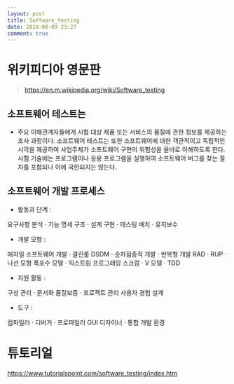```yaml
---
layout: post
title: Software_testing
date: 2018-08-09 23:27
comment: true
---
```


# 위키피디아 영문판
> https://en.m.wikipedia.org/wiki/Software_testing

## 소프트웨어 테스트는 

* 주요 이해관계자들에게 시험 대상 제품 또는 서비스의 품질에 관한 정보를 제공하는 조사 과정이다. 소프트웨어 테스트는 또한 소프트웨어에 대한 객관적이고 독립적인 시각을 제공하여 사업주체가 소프트웨어 구현의 위험성을 올바로 이해하도록 한다. 시험 기술에는 프로그램이나 응용 프로그램을 실행하여 소프트웨어 버그를 찾는 절차를 포함되나 이에 국한되지는 않는다.

## 소프트웨어 개발 프로세스

- 활동과 단계 :

요구사항 분석 · 기능 명세
구조 · 설계
구현 · 테스팅
배치 · 유지보수

- 개발 모형 :

애자일 소프트웨어 개발 · 클린룸
DSDM · 순차점증적 개발 · 반복형 개발
RAD · RUP · 나선 모형
폭포수 모델 · 익스트림 프로그래밍
스크럼 · V 모델 · TDD

- 지원 활동 :

구성 관리 · 문서화
품질보증 · 프로젝트 관리
사용자 경험 설계

- 도구 :

컴파일러 · 디버거 · 프로파일러
GUI 디자이너 · 통합 개발 환경

# 튜토리얼 
https://www.tutorialspoint.com/software_testing/index.htm
